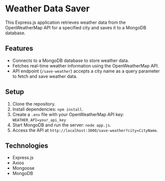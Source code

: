 # Weather Data Saver

This Express.js application retrieves weather data from the OpenWeatherMap API for a specified city and saves it to a MongoDB database. 

## Features

- Connects to a MongoDB database to store weather data.
- Fetches real-time weather information using the OpenWeatherMap API.
- API endpoint (`/save-weather`) accepts a city name as a query parameter to fetch and save weather data.

## Setup

1. Clone the repository.
2. Install dependencies: `npm install`.
3. Create a `.env` file with your OpenWeatherMap API key:  
   `WEATHER_API=your_api_key`
4. Start MongoDB and run the server: `node app.js`.
5. Access the API at `http://localhost:3000/save-weather?city=CityName`.

## Technologies

- Express.js
- Axios
- Mongoose
- MongoDB
